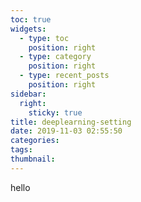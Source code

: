 ```yaml
---
toc: true
widgets:
  - type: toc
    position: right
  - type: category
    position: right
  - type: recent_posts
    position: right
sidebar:
  right:
    sticky: true
title: deeplearning-setting
date: 2019-11-03 02:55:50
categories:
tags:
thumbnail:
---
```


hello
